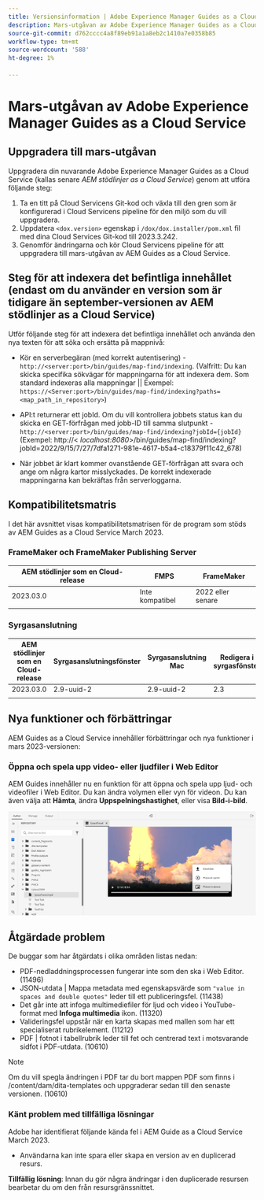 ```yaml
---
title: Versionsinformation | Adobe Experience Manager Guides as a Cloud Service, mars 2023-utgåvan
description: Mars-utgåvan av Adobe Experience Manager Guides as a Cloud Service
source-git-commit: d762cccc4a8f89eb91a1a8eb2c1410a7e0358b85
workflow-type: tm+mt
source-wordcount: '588'
ht-degree: 1%

---
```


# Mars-utgåvan av Adobe Experience Manager Guides as a Cloud Service

## Uppgradera till mars-utgåvan

Uppgradera din nuvarande Adobe Experience Manager Guides as a Cloud Service (kallas senare *AEM stödlinjer as a Cloud Service*) genom att utföra följande steg:
1. Ta en titt på Cloud Servicens Git-kod och växla till den gren som är konfigurerad i Cloud Servicens pipeline för den miljö som du vill uppgradera.
2. Uppdatera `<dox.version>` egenskap i `/dox/dox.installer/pom.xml` fil med dina Cloud Services Git-kod till 2023.3.242.
3. Genomför ändringarna och kör Cloud Servicens pipeline för att uppgradera till mars-utgåvan av AEM Guides as a Cloud Service.

## Steg för att indexera det befintliga innehållet (endast om du använder en version som är tidigare än september-versionen av AEM stödlinjer as a Cloud Service)

Utför följande steg för att indexera det befintliga innehållet och använda den nya texten för att söka och ersätta på mappnivå:

* Kör en serverbegäran (med korrekt autentisering) - `http://<server:port>/bin/guides/map-find/indexing`.
(Valfritt: Du kan skicka specifika sökvägar för mappningarna för att indexera dem. Som standard indexeras alla mappningar || Exempel: `https://<Server:port>/bin/guides/map-find/indexing?paths=<map_path_in_repository>`)

* API:t returnerar ett jobId. Om du vill kontrollera jobbets status kan du skicka en GET-förfrågan med jobb-ID till samma slutpunkt - `http://<server:port>/bin/guides/map-find/indexing?jobId={jobId}`
(Exempel: http://&lt;
_localhost:8080_>/bin/guides/map-find/indexing?jobId=2022/9/15/7/27/7dfa1271-981e-4617-b5a4-c18379f11c42_678)

* När jobbet är klart kommer ovanstående GET-förfrågan att svara och ange om några kartor misslyckades. De korrekt indexerade mappningarna kan bekräftas från serverloggarna.

## Kompatibilitetsmatris

I det här avsnittet visas kompatibilitetsmatrisen för de program som stöds av AEM Guides as a Cloud Service March 2023.

### FrameMaker och FrameMaker Publishing Server

| AEM stödlinjer som en Cloud-release | FMPS | FrameMaker |
| --- | --- | --- |
| 2023.03.0 | Inte kompatibel | 2022 eller senare |
|  |  |  |


### Syrgasanslutning

| AEM stödlinjer som en Cloud-release | Syrgasanslutningsfönster | Syrgasanslutning Mac | Redigera i syrgasfönster | Redigera i Syrgas Mac |
| --- | --- | --- | --- | --- |
| 2023.03.0 | 2.9-uuid-2 | 2.9-uuid-2 | 2.3 | 2.3 |
|  |  |  |  |


## Nya funktioner och förbättringar

AEM Guides as a Cloud Service innehåller förbättringar och nya funktioner i mars 2023-versionen:

### Öppna och spela upp video- eller ljudfiler i Web Editor

AEM Guides innehåller nu en funktion för att öppna och spela upp ljud- och videofiler i Web Editor. Du kan ändra volymen eller vyn för videon. Du kan även välja att **Hämta**, ändra **Uppspelningshastighet**, eller visa **Bild-i-bild**.

<img src="assets/video-web-editor.png" alt="spela upp video" width="600">


## Åtgärdade problem

De buggar som har åtgärdats i olika områden listas nedan:

* PDF-nedladdningsprocessen fungerar inte som den ska i Web Editor. (11496)
* JSON-utdata | Mappa metadata med egenskapsvärde som `"value in spaces and double quotes"` leder till ett publiceringsfel. (11438)
* Det går inte att infoga multimediefiler för ljud och video i YouTube-format med **Infoga multimedia** ikon. (11320)
* Valideringsfel uppstår när en karta skapas med mallen som har ett specialiserat rubrikelement. (11212)
* PDF | fotnot i tabellrubrik leder till fet och centrerad text i motsvarande sidfot i PDF-utdata. (10610)
>[!NOTE]
>
>Om du vill spegla ändringen i PDF tar du bort mappen PDF som finns i /content/dam/dita-templates och uppgraderar sedan till den senaste versionen. (10610)

### Känt problem med tillfälliga lösningar

Adobe har identifierat följande kända fel i AEM Guide as a Cloud Service March 2023.

* Användarna kan inte spara eller skapa en version av en duplicerad resurs.

**Tillfällig lösning**: Innan du gör några ändringar i den duplicerade resursen bearbetar du om den från resursgränssnittet.

